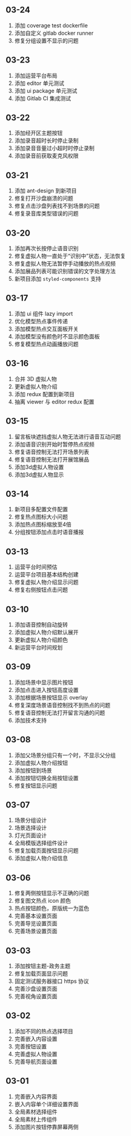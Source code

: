 ## 03-24

1. 添加 coverage test dockerfile
2. 添加自定义 gitlab docker runner
3. 修复分组设置不显示的问题

## 03-23

1. 添加运营平台布局
2. 添加 editor 单元测试
3. 添加 ui package 单元测试
4. 添加 Gitlab CI 集成测试

## 03-22

1. 添加经开区主题按钮
2. 添加录音超时长时停止录制
3. 添加录音音量过小超时时停止录制
4. 添加录音前获取麦克风权限

## 03-21

1. 添加 ant-design 到新项目
2. 修复打开沙盘崩溃的问题
3. 修复点击沙盘列表找不到场景的问题
4. 修复录音库类型错误的问题

## 03-20

1. 添加再次长按停止语音识别
2. 修复虚拟人物一直处于“识别中”状态，无法恢复
3. 修复虚拟人物无法暂停手动播放的热点视频
4. 添加展品列表可能识别错误的文字处理方法
5. 新项目添加 `styled-components` 支持

## 03-17

1. 添加 ui 组件 lazy import
2. 优化模型热点事件传递
3. 添加模型热点交互面板开关
4. 添加模型没有颜色时不显示颜色面板
5. 修复模型热点动画播放问题

## 03-16

1. 合并 3D 虚拟人物
2. 更新虚拟人物介绍
3. 添加 redux 配置到新项目
4. 抽离 viewer 与 editor redux 配置

## 03-15

1. 留言板块遮挡虚拟人物无法进行语音互动问题
2. 添加语音识别开始时暂停热点视频
3. 修复语音控制无法打开场景列表
4. 修复语音控制无法打开展馆展品
5. 添加3d虚拟人物设置
6. 添加3d虚拟人物显示

## 03-14

1. 新项目多配置文件配置
2. 修复热点图标大小问题
3. 添加热点图标缩放至4倍
4. 分组按钮添加点击时语音播报

## 03-13

1. 运营平台时间预估
2. 运营平台项目基本结构创建
3. 修复虚拟人物介绍显示问题
4. 修复右侧按钮点击问题

## 03-10

1. 添加语音控制自动旋转
2. 添加虚拟人物介绍默认展开
3. 更新虚拟人物介绍颜色
4. 新运营平台时间规划

## 03-09

1. 添加场景中显示图片按钮
2. 添加点击进入按钮高度设置
3. 添加根据场景按钮显示 overlay
4. 修复深度场景语音控制找不到热点的问题
5. 修复语音控制无法打开留言沟通的问题
6. 添加技术支持

## 03-08

1. 添加父场景分组只有一个时，不显示父分组
2. 添加虚拟人物介绍按钮
3. 添加按钮到场景
4. 添加按钮切换全局按钮设置
5. 修复按钮显示问题

## 03-07

1. 场景分组设计
2. 场景选择设计
3. 灯光页面设计
4. 全局模版选择组件设计
5. 修复加载页面按钮显示问题
6. 添加虚拟人物介绍信息

## 03-06

1. 修复两侧按钮显示不正确的问题
2. 修复图文热点 icon 颜色
3. 热点按钮颜色，原版统一为蓝色
4. 完善基本设置页面
5. 完善导览设置页面
6. 完善场景设置页面

## 03-03

1. 添加按钮主题-政务主题
2. 修复加载页面显示问题
3. 固定测试服务器接口 https 协议
4. 完善沙盘设置页面
5. 完善视角设置页面

## 03-02

1. 添加不同的热点选择项目
2. 完善嵌入内容设置
3. 完善按钮设置
4. 完善虚拟人物设置
5. 完善导航页面设置

## 03-01

1. 完善嵌入内容界面
2. 嵌入内容单个详细设置界面
3. 全局素材选择组件
4. 全局素材上传组件
5. 添加图片按钮停靠屏幕两侧